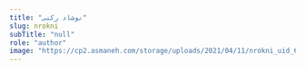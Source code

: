 ```yaml
--- 
title: "نوشاد رکنی" 
slug: nrokni 
subTitle: "null" 
role: "author" 
image: "https://cp2.asmaneh.com/storage/uploads/2021/04/11/nrokni_uid_6072a1652b2fc.jpg" 
--- 
```

